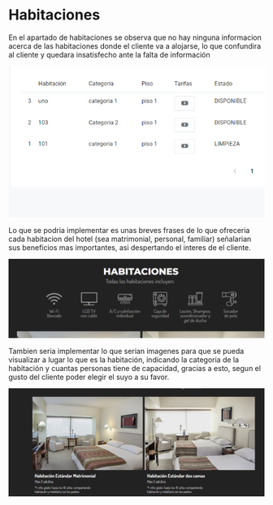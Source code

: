 # Habitaciones

En el apartado de habitaciones se observa que no hay ninguna informacion acerca de las habitaciones
donde el cliente va a alojarse, lo que confundira al cliente y quedara insatisfecho ante
la falta de información

![Info](./img/req1.png)

Lo que se podria implementar es unas breves frases de lo que ofreceria cada habitacion del hotel (sea matrimonial, personal, familiar)
señalarian sus beneficios mas importantes, asi despertando el interes de el cliente.

![Info](./img/req2.png)

Tambien seria implementar lo que serian imagenes para que se pueda visualizar a lugar lo que es la habitación, indicando la categoria de la habitación y cuantas personas tiene de capacidad, gracias a esto, segun el gusto del cliente poder elegir el suyo a su favor.

![Info](./img/req3.png)

